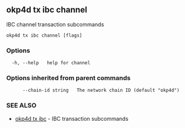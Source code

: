 ## okp4d tx ibc channel

IBC channel transaction subcommands

```
okp4d tx ibc channel [flags]
```

### Options

```
  -h, --help   help for channel
```

### Options inherited from parent commands

```
      --chain-id string   The network chain ID (default "okp4d")
```

### SEE ALSO

* [okp4d tx ibc](okp4d_tx_ibc.md)	 - IBC transaction subcommands
